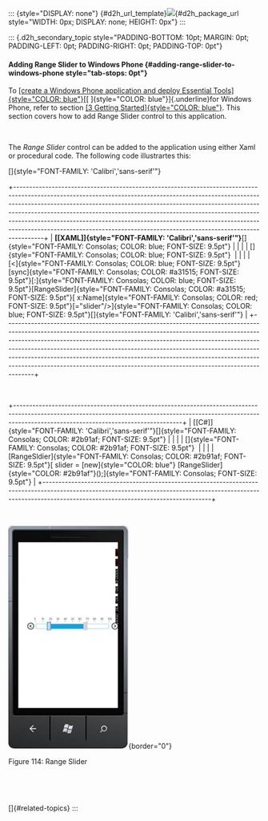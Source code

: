 ::: {style="DISPLAY: none"}
[](ms-xhelp:///?Id=d2h_url_template){#d2h_url_template}![](!package_url!){#d2h_package_url style="WIDTH: 0px; DISPLAY: none; HEIGHT: 0px"}
:::

::: {.d2h_secondary_topic style="PADDING-BOTTOM: 10pt; MARGIN: 0pt; PADDING-LEFT: 0pt; PADDING-RIGHT: 0pt; PADDING-TOP: 0pt"}
#### Adding Range Slider to Windows Phone {#adding-range-slider-to-windows-phone style="tab-stops: 0pt"}

To [[create a Windows Phone application and deploy Essential Tools]{style="COLOR: blue"}](ms-xhelp:///?Id=e00c01e2-54ec-409e-ae1b-ed46f9d987ab)[[ ]{style="COLOR: blue"}]{.underline}for Windows Phone, refer to section [[3 Getting Started]{style="COLOR: blue"}](ms-xhelp:///?Id=d834657a-72d4-4708-ba64-765b92f7c9ea). This section covers how to add Range Slider control to this application.

 

The *Range Slider* control can be added to the application using either Xaml or procedural code. The following code illustrartes this:

[]{style="FONT-FAMILY: 'Calibri','sans-serif'"} 

+---------------------------------------------------------------------------------------------------------------------------------------------------------------------------------------------------------------------------------------------------------------------------------------------------------------------------------------------------------------------------------------------------------------------------------------------------------------------------------------------+
| **[\[XAML\]]{style="FONT-FAMILY: 'Calibri','sans-serif'"}**[]{style="FONT-FAMILY: Consolas; COLOR: blue; FONT-SIZE: 9.5pt"}                                                                                                                                                                                                                                                                                                                                                                 |
|                                                                                                                                                                                                                                                                                                                                                                                                                                                                                             |
| []{style="FONT-FAMILY: Consolas; COLOR: blue; FONT-SIZE: 9.5pt"}                                                                                                                                                                                                                                                                                                                                                                                                                            |
|                                                                                                                                                                                                                                                                                                                                                                                                                                                                                             |
| [\<]{style="FONT-FAMILY: Consolas; COLOR: blue; FONT-SIZE: 9.5pt"}[sync]{style="FONT-FAMILY: Consolas; COLOR: #a31515; FONT-SIZE: 9.5pt"}[:]{style="FONT-FAMILY: Consolas; COLOR: blue; FONT-SIZE: 9.5pt"}[RangeSlider]{style="FONT-FAMILY: Consolas; COLOR: #a31515; FONT-SIZE: 9.5pt"}[ x:Name]{style="FONT-FAMILY: Consolas; COLOR: red; FONT-SIZE: 9.5pt"}[=\"slider\"/\>]{style="FONT-FAMILY: Consolas; COLOR: blue; FONT-SIZE: 9.5pt"}[]{style="FONT-FAMILY: 'Calibri','sans-serif'"} |
+---------------------------------------------------------------------------------------------------------------------------------------------------------------------------------------------------------------------------------------------------------------------------------------------------------------------------------------------------------------------------------------------------------------------------------------------------------------------------------------------+

 

+----------------------------------------------------------------------------------------------------------------------------------------------------------------------------------------------------------------+
| [\[C#\]]{style="FONT-FAMILY: 'Calibri','sans-serif'"}[]{style="FONT-FAMILY: Consolas; COLOR: #2b91af; FONT-SIZE: 9.5pt"}                                                                                       |
|                                                                                                                                                                                                                |
| []{style="FONT-FAMILY: Consolas; COLOR: #2b91af; FONT-SIZE: 9.5pt"}                                                                                                                                            |
|                                                                                                                                                                                                                |
| [RangeSldier]{style="FONT-FAMILY: Consolas; COLOR: #2b91af; FONT-SIZE: 9.5pt"}[ slider = [new]{style="COLOR: blue"} [RangeSlider]{style="COLOR: #2b91af"}();]{style="FONT-FAMILY: Consolas; FONT-SIZE: 9.5pt"} |
+----------------------------------------------------------------------------------------------------------------------------------------------------------------------------------------------------------------+

 

![](ImagesExt/image78_111.jpg){border="0"}

Figure 114: Range Slider

 

 

[]{#related-topics}
:::
